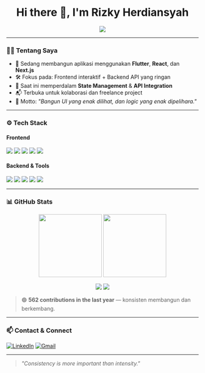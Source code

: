 <h1 align="center">Hi there 👋, I'm Rizky Herdiansyah</h1>

<p align="center">
  <img src="https://readme-typing-svg.demolab.com?font=Fira+Code&weight=500&size=24&pause=1000&color=10B981&center=true&vCenter=true&width=435&lines=Flutter+%F0%9F%93%B1+%E2%80%A2+React+%E2%9C%A8+%E2%80%A2+Node.js+%F0%9F%96%BE%EF%B8%8F;Fullstack+Developer+%F0%9F%A7%A0;Clean+UI+%2B+Solid+Logic+%3D+%E2%9C%94%EF%B8%8F" />
</p>

---

### 🧑‍💻 Tentang Saya

- 🔭 Sedang membangun aplikasi menggunakan **Flutter**, **React**, dan **Next.js**
- 🛠️ Fokus pada: Frontend interaktif + Backend API yang ringan
- 🌱 Saat ini memperdalam **State Management** & **API Integration**
- 📬 Terbuka untuk kolaborasi dan freelance project
- 💬 Motto: *"Bangun UI yang enak dilihat, dan logic yang enak dipelihara."*

---

### ⚙️ Tech Stack

#### Frontend  
<p>
  <img src="https://img.shields.io/badge/Flutter-02569B?style=for-the-badge&logo=flutter&logoColor=white" />
  <img src="https://img.shields.io/badge/React-20232A?style=for-the-badge&logo=react&logoColor=61DAFB" />
  <img src="https://img.shields.io/badge/Next.js-000000?style=for-the-badge&logo=nextdotjs&logoColor=white" />
  <img src="https://img.shields.io/badge/Nuxt.js-00DC82?style=for-the-badge&logo=nuxtdotjs&logoColor=white" />
  <img src="https://img.shields.io/badge/Tailwind_CSS-38B2AC?style=for-the-badge&logo=tailwind-css&logoColor=white" />
</p>

#### Backend & Tools  
<p>
  <img src="https://img.shields.io/badge/Node.js-339933?style=for-the-badge&logo=nodedotjs&logoColor=white" />
  <img src="https://img.shields.io/badge/Express.js-000000?style=for-the-badge&logo=express&logoColor=white" />
  <img src="https://img.shields.io/badge/JavaScript-F7DF1E?style=for-the-badge&logo=javascript&logoColor=black" />
  <img src="https://img.shields.io/badge/HTML-E34F26?style=for-the-badge&logo=html5&logoColor=white" />
  <img src="https://img.shields.io/badge/CSS-1572B6?style=for-the-badge&logo=css3&logoColor=white" />
</p>

---

### 📊 GitHub Stats

<p align="center">
  <img src="https://github-readme-stats.vercel.app/api?username=rizkyherdiansyah&show_icons=true&theme=radical" height="165" />
  <img src="https://github-readme-streak-stats.herokuapp.com/?user=rizkyherdiansyah&theme=radical" height="165" />
</p>

<p align="center">
  <img src="https://komarev.com/ghpvc/?username=rizkyherdiansyah&label=Profile%20views&color=10B981&style=flat" />
  <img src="https://badges.pufler.dev/contributions/rizkyherdiansyah" />
</p>

> 🟢 **562 contributions in the last year** — konsisten membangun dan berkembang.

---

### 📫 Contact & Connect

[![LinkedIn](https://img.shields.io/badge/LinkedIn-blue?style=for-the-badge&logo=linkedin&logoColor=white)]([https://linkedin.com/in/yourlinkedin](https://www.linkedin.com/in/rizky-herdiansyah))  
[![Gmail](https://img.shields.io/badge/Gmail-D14836?style=for-the-badge&logo=gmail&logoColor=white)](mailto:rizkyherdiansyah31@gmail.com)

---

> _"Consistency is more important than intensity."_
